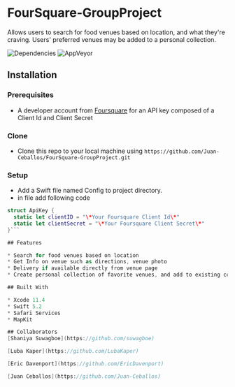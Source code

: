 # FourSquare-GroupProject
Allows users to search for food venues based on location, and what they're craving. Users' preferred venues may be added to a personal collection.

![Dependencies](https://img.shields.io/badge/dependencies-up%20to%20date-brightgreen) ![AppVeyor](https://img.shields.io/badge/build-passing-brightgreen)

## Installation

### Prerequisites

* A developer account from [Foursquare](https://foursquare.com/) for an API key composed of a Client Id and Client Secret

### Clone

* Clone this repo to your local machine using `https://github.com/Juan-Ceballos/FourSquare-GroupProject.git`

### Setup

* Add a Swift file named Config to project directory.
* in file add following code
```swift
struct ApiKey {
  static let clientID = "\*Your Foursquare Client Id\*"
  static let clientSecret = "\*Your Foursquare Client Secret\*"
}```

## Features

* Search for food venues based on location
* Get Info on venue such as directions, venue photo
* Delivery if available directly from venue page
* Create personal collection of favorite venues, and add to existing collection

## Built With

* Xcode 11.4
* Swift 5.2
* Safari Services
* MapKit

## Collaborators
[Shaniya Suwagboe](https://github.com/suwagboe)

[Luba Kaper](https://github.com/LubaKaper)

[Eric Davenport](https://github.com/EricDavenport)

[Juan Ceballos](https://github.com/Juan-Ceballos)
